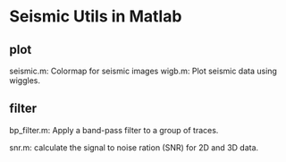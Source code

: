 Seismic Utils in Matlab
========================

## plot
seismic.m: Colormap for seismic images
wigb.m: Plot seismic data using wiggles.

## filter
bp_filter.m:  Apply a band-pass filter to a group of traces.


snr.m: calculate the signal to noise ration (SNR) for 2D and 3D data. 
